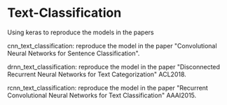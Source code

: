 # Text-Classification
Using keras to reproduce the models in the papers

cnn_text_classification: reproduce the model in the paper "Convolutional Neural Networks for Sentence Classification".

drnn_text_classification: reproduce the model in the paper "Disconnected Recurrent Neural Networks for Text Categorization" ACL2018.

rcnn_text_classification: reproduce the model in the paper "Recurrent Convolutional Neural Networks for Text Classification" AAAI2015.

